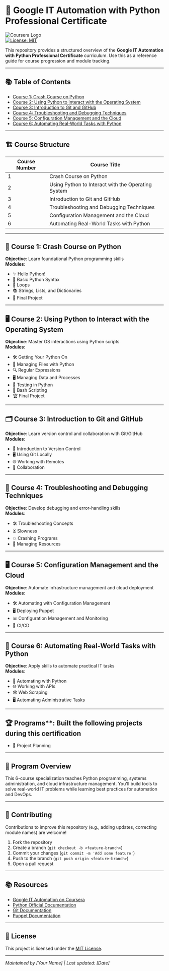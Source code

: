 # 🚀 Google IT Automation with Python Professional Certificate  
![Coursera Logo](https://upload.wikimedia.org/wikipedia/commons/thumb/3/33/Coursera_logo.svg/1200px-Coursera_logo.svg.png)  
[![License: MIT](https://img.shields.io/badge/License-MIT-yellow.svg)](https://opensource.org/licenses/MIT)  

This repository provides a structured overview of the **Google IT Automation with Python Professional Certificate** curriculum. Use this as a reference guide for course progression and module tracking.

---

## 📚 Table of Contents  
 
* [Course 1: Crash Course on Python](#course-1-crash-course-on-python)  
* [Course 2: Using Python to Interact with the Operating System](#course-2-using-python-to-interact-with-the-operating-system)  
* [Course 3: Introduction to Git and GitHub](#course-3-introduction-to-git-and-github)  
* [Course 4: Troubleshooting and Debugging Techniques](#course-4-troubleshooting-and-debugging-techniques)  
* [Course 5: Configuration Management and the Cloud](#course-5-configuration-management-and-the-cloud)  
* [Course 6: Automating Real-World Tasks with Python](#course-6-automating-real-world-tasks-with-python)  


---

## 🏗️ Course Structure  
| Course Number | Course Title |  
|---------------|--------------|  
| 1 | Crash Course on Python |  
| 2 | Using Python to Interact with the Operating System |  
| 3 | Introduction to Git and GitHub |  
| 4 | Troubleshooting and Debugging Techniques |  
| 5 | Configuration Management and the Cloud |  
| 6 | Automating Real-World Tasks with Python |  


---

## 📖 Course 1: Crash Course on Python  
**Objective**: Learn foundational Python programming skills  
**Modules**:  
- ✨ Hello Python!  
- 🐍 Basic Python Syntax  
- 🔁 Loops  
- 📚 Strings, Lists, and Dictionaries  
- 🎯 Final Project  

---

## 🖥️ Course 2: Using Python to Interact with the Operating System  
**Objective**: Master OS interactions using Python scripts  
**Modules**:  
- 🛠️ Getting Your Python On  
- 📁 Managing Files with Python  
- 🔍 Regular Expressions  
- 🖥️ Managing Data and Processes  
- 🧪 Testing in Python  
- 🐅 Bash Scripting  
- 🏆 Final Project  

---

## 🗂️ Course 3: Introduction to Git and GitHub  
**Objective**: Learn version control and collaboration with Git/GitHub  
**Modules**:  
- 🔄 Introduction to Version Control  
- 🖥️ Using Git Locally  
- 🌐 Working with Remotes  
- 🤝 Collaboration  

---

## 🐛 Course 4: Troubleshooting and Debugging Techniques  
**Objective**: Develop debugging and error-handling skills  
**Modules**:  
- 🛠️ Troubleshooting Concepts  
- ⏳ Slowness  
- 💥 Crashing Programs  
- 💾 Managing Resources  

---

## 🖥️ Course 5: Configuration Management and the Cloud  
**Objective**: Automate infrastructure management and cloud deployment  
**Modules**:  
- 🛠️ Automating with Configuration Management  
- 🖥️ Deploying Puppet  
- 📊 Configuration Management and Monitoring  
- 🚀 CI/CD  

---

## 🤖 Course 6: Automating Real-World Tasks with Python  
**Objective**: Apply skills to automate practical IT tasks  
**Modules**:  
- 🐍 Automating with Python  
- 🌐 Working with APIs  
- 🕸️ Web Scraping  
- 🖥️ Automating Administrative Tasks  

---

## 🏆 Programs**: Built the following projects during this certification  
  
- 📝 Project Planning 

---

## 🌟 Program Overview  
This 6-course specialization teaches Python programming, systems administration, and cloud infrastructure management. You'll build tools to solve real-world IT problems while learning best practices for automation and DevOps.

---

## 🤝 Contributing  
Contributions to improve this repository (e.g., adding updates, correcting module names) are welcome!  
1. Fork the repository  
2. Create a branch (`git checkout -b <feature-branch>`)  
3. Commit your changes (`git commit -m 'Add some feature'`)  
4. Push to the branch (`git push origin <feature-branch>`)  
5. Open a pull request  

---

## 📚 Resources  
- [Google IT Automation on Coursera](https://www.coursera.org/professional-certificates/google-it-automation)  
- [Python Official Documentation](https://docs.python.org/3/)  
- [Git Documentation](https://git-scm.com/doc)  
- [Puppet Documentation](https://puppet.com/docs)  

---

## 📜 License  
This project is licensed under the [MIT License](LICENSE).  

---

*Maintained by [Your Name] | Last updated: [Date]*  
